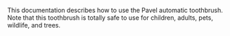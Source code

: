 This documentation describes how to use the Pavel automatic 
toothbrush.
Note that this toothbrush is totally safe to use for children, 
adults, pets, wildlife, and trees.
